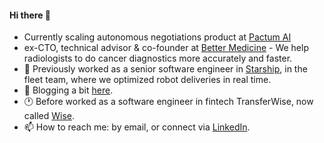 #### Hi there 👋 
* Currently scaling autonomous negotiations product at [Pactum AI](pactum.com)
* ex-CTO, technical advisor & co-founder at [Better Medicine](https://www.bettermedicine.ai) - We help radiologists to do cancer diagnostics more accurately and faster.
* 🔭 Previously worked as a senior software engineer in [Starship](https://starship.xyz), in the fleet team, where we optimized robot deliveries in real time. 
* 💬 Blogging a bit [here](https://vlakusta.com/).
* :clock1: Before worked as a software engineer in fintech TransferWise, now called [Wise](https://wise.com). 
* 📫 How to reach me: by email, or connect via [LinkedIn](https://www.linkedin.com/in/vitalii-lakusta-0b2094a5/).

<!--
**VitaliiLakusta/VitaliiLakusta** is a ✨ _special_ ✨ repository because its `README.md` (this file) appears on your GitHub profile.

Here are some ideas to get you started:

- 🔭 I’m currently working on ...
- 🌱 I’m currently learning ...
- 👯 I’m looking to collaborate on ...
- 🤔 I’m looking for help with ...
- 💬 Ask me about ...
- 📫 How to reach me: ...
- 😄 Pronouns: ...
- ⚡ Fun fact: ...
-->
